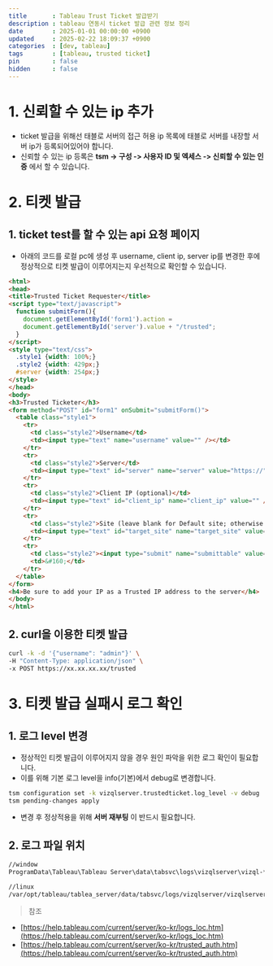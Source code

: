 ```yaml
---
title       : Tableau Trust Ticket 발급받기
description : tableau 연동시 ticket 발급 관련 정보 정리
date        : 2025-01-01 00:00:00 +0900
updated     : 2025-02-22 18:09:37 +0900
categories  : [dev, tableau]
tags        : [tableau, trusted ticket]
pin         : false
hidden      : false
---
```


# 1. 신뢰할 수 있는 ip 추가
- ticket 발급을 위해선 태블로 서버의 접근 허용 ip 목록에 태블로 서버를 내장할 서버 ip가 등록되어있어야 합니다.
- 신뢰할 수 있는 ip 등록은 **tsm -> 구성 -> 사용자 ID 및 엑세스 -> 신뢰할 수 있는 인증** 에서 할 수 있습니다.

# 2. 티켓 발급

## 1. ticket test를 할 수 있는 api 요청 페이지 
- 아래의 코드를 로컬 pc에 생성 후 username, client ip, server ip를 변경한 후에 정상적으로 티켓 발급이 이루어지는지 우선적으로 확인할 수 있습니다. 

```html
<html>
<head>
<title>Trusted Ticket Requester</title>
<script type="text/javascript">
  function submitForm(){
    document.getElementById('form1').action =
    document.getElementById('server').value + "/trusted";
  }
</script>
<style type="text/css">
  .style1 {width: 100%;}
  .style2 {width: 429px;}
  #server {width: 254px;}
</style>
</head>
<body>
<h3>Trusted Ticketer</h3>
<form method="POST" id="form1" onSubmit="submitForm()">
  <table class="style1">
    <tr>
      <td class="style2">Username</td>
      <td><input type="text" name="username" value="" /></td>
    </tr>
    <tr>
      <td class="style2">Server</td>
      <td><input type="text" id="server" name="server" value="https://" /></td>
    </tr>
    <tr>
      <td class="style2">Client IP (optional)</td>
      <td><input type="text" id="client_ip" name="client_ip" value="" /></td>
    </tr>
    <tr>
      <td class="style2">Site (leave blank for Default site; otherwise enter the site name)</td>
      <td><input type="text" id="target_site" name="target_site" value="" /></td>
    </tr>
    <tr>
      <td class="style2"><input type="submit" name="submittable" value="Get Ticket" /></td>
      <td>&#160;</td>
    </tr>
  </table>
</form>
<h4>Be sure to add your IP as a Trusted IP address to the server</h4>
</body>
</html>
```

## 2. curl을 이용한 티켓 발급
 
```sh
curl -k -d '{"username": "admin"}' \
-H "Content-Type: application/json" \
-x POST https://xx.xx.xx.xx/trusted
```

# 3. 티켓 발급 실패시 로그 확인
## 1. 로그 level 변경
- 정상적인 티켓 발급이 이루어지지 않을 경우 원인 파악을 위한 로그 확인이 필요합니다.
- 이를 위해 기본 로그 level을 info(기본)에서 debug로 변경합니다.

```sh
tsm configuration set -k vizqlserver.trustedticket.log_level -v debug
tsm pending-changes apply
```

* 변경 후 정상적용을 위해 **서버 재부팅** 이 반드시 필요합니다.

## 2. 로그 파일 위치

```txt
//window
ProgramData\Tableau\Tableau Server\data\tabsvc\logs\vizqlserver\vizql-*.log

//linux
/var/opt/tableau/tablea_server/data/tabsvc/logs/vizqlserver/vizqlserver_node*-*.log.*
```

> 참조
- [https://help.tableau.com/current/server/ko-kr/logs_loc.htm](https://help.tableau.com/current/server/ko-kr/logs_loc.htm)
- [https://help.tableau.com/current/server/ko-kr/trusted_auth.htm](https://help.tableau.com/current/server/ko-kr/trusted_auth.htm)
